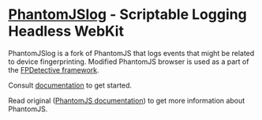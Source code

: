 # [PhantomJSlog](http://phantomjs.org) - Scriptable Logging Headless WebKit

PhantomJSlog is a fork of PhantomJS that logs events that might be related to device fingerprinting.
Modified PhantomJS browser is used as a part of the [FPDetective framework](https://github.com/fpdetective/fpdetective).

Consult [documentation](https://github.com/fpdetective/phantomjs/wiki) to get started.

Read original ([PhantomJS documentation](https://github.com/ariya/phantomjs/wiki)) to get more information about PhantomJS.

